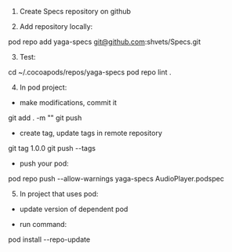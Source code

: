 1. Create Specs repository on github


2. Add repository locally:

pod repo add yaga-specs git@github.com:shvets/Specs.git

3. Test:

cd ~/.cocoapods/repos/yaga-specs
pod repo lint .

4. In pod project:

- make modifications, commit it

git add . -m ""
git push

- create tag, update tags in remote repository

git tag 1.0.0
git push --tags

- push your pod:

pod repo push --allow-warnings yaga-specs AudioPlayer.podspec


5. In project that uses pod:

- update version of dependent pod

- run command:

pod install --repo-update

